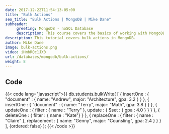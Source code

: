 ```yaml
---
date: 2017-12-22T11:54:13-05:00
title: "Bulk Actions"
seo_title: "Bulk Actions | MongoDB | Mike Dane"
subheader:
     greeting: MongoDB - noSQL Database
     description: This course covers the basics of working with MongoDB. Work your way through the videos/articles and I'll teach you everything you need to know to interact with Mongo's flexible document database management system and create powerful document databases!
description: This tutorial covers bulk actions in MongoDB.
author: Mike Dane
image: bulk-actions.png
video: iHmbRQc1JX0
url: /databases/mongodb/bulk-actions/
weight: 8
---
```


## Code

{{< code lang="javascript">}}
db.students.bulkWrite(
      [
         { insertOne :
            {
               "document" :
               {
                  name: "Andrew", major: "Architecture", gpa: 3.2
               }
            }
         },
         { insertOne :
            {
               "document" :
               {
                  name: "Terry", major: "Math", gpa: 3.8
               }
            }
         },
         { updateOne :
            {
               filter : { name : "Terry" },
               update : { $set : { gpa : 4.0 } }
            }
         },
         { deleteOne :
            { filter : { name : "Kate"} }
         },
         { replaceOne :
            {
               filter : { name : "Claire" },
               replacement : { name: "Genny", major: "Counsling", gpa: 2.4 }
            }
         }
    ],
    {ordered: false}
   );
{{< /code >}}

